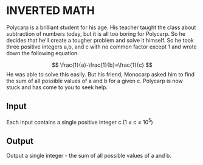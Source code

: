 # INVERTED MATH

Polycarp is a brilliant student for his age. His teacher taught the class about subtraction of numbers today, but it is all too boring for Polycarp. So he decides that he'll create a tougher problem and solve it himself. So he took three positive integers a,b, and c with no common factor except 1 and wrote down the following equation.

$$
\frac{1}{a}-\frac{1}{b}=\frac{1}{c}
$$
He was able to solve this easily. But his friend, Monocarp asked him to find the sum of all possible values of a and b for a given c. Polycarp is now stuck and has come to you to seek help.

## Input
Each input contains a single positive integer c.(1 $\le$ c $\le$ 10<sup>5</sup>)

## Output
Output a single integer - the sum of all possible values of a and b.

